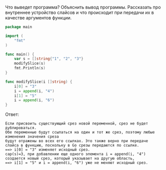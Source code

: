 Что выведет программа? Объяснить вывод программы. Рассказать про внутреннее устройство слайсов и что происходит при передачи их в качестве аргументов функции.

```go
package main

import (
	"fmt"
)

func main() {
	var s = []string{"1", "2", "3"}
	modifySlice(s)
	fmt.Println(s)
}

func modifySlice(i []string) {
	i[0] = "3"
	i = append(i, "4")
	i[1] = "5"
	i = append(i, "6")
}
```

Ответ:
```
Если присвоить существующий срез новой переменной, срез не будет дублироваться.
Обе переменные будут ссылаться на один и тот же срез, поэтому любые изменения значения среза
будут отражены во всех его ссылках. Это также верно при передаче слайса в функцию, поскольку в Go срезы передаются по ссылке.
==> i[0] = "3" изменяет исходный срез.
cap(s)=3, при добавлении еще одного элемента i = append(i, "4") создается новый срез, который указывает на другую область,
==> i[1] = "5" и i = append(i, "6") уже не меняют исходный срез.
```
